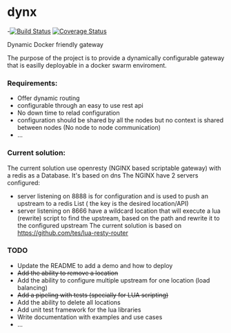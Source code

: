 # dynx
-[![Build Status](https://travis-ci.org/dhiaayachi/dynx.svg?branch=master)](https://travis-ci.org/dhiaayachi/dynx)
[![Coverage Status](https://coveralls.io/repos/github/dhiaayachi/dynx/badge.svg?branch=master)](https://coveralls.io/github/dhiaayachi/dynx?branch=master)

Dynamic Docker friendly gateway  

The purpose of the project is to provide a dynamically configurable gateway that is easilly deployable in a docker swarm enviroment.


### Requirements:
- Offer dynamic routing 
- configurable through an easy to use rest api
- No down time to relad configuration
- configuration should be shared by all the nodes but no context is shared between nodes (No node to node communication)
- ...

### Current solution:
The current solution use openresty (NGINX based scriptable gateway) with a redis as a Database. It's based on dns
The NGINX have 2 servers configured:
- server listening on 8888 is for configuration and is used to push an upstream to a redis List ( the key is the desired location/API)
- server listening on 8666 have a wildcard location that will execute a lua (rewrite) script to find the upstream, based on the path 
  and rewrite it to the configured upstream
The current solution is based on https://github.com/tes/lua-resty-router
  
### TODO
- Update the README to add a demo and how to deploy
- ~~Add the ability to remove a location~~
- Add the ability to configure multiple upstream for one location (load balancing)
- ~~Add a pipeling with tests (specially for LUA scripting)~~
- Add the ability to delete all locations
- Add unit test framework for the lua libraries
- Write documentation with examples and use cases
- ...



